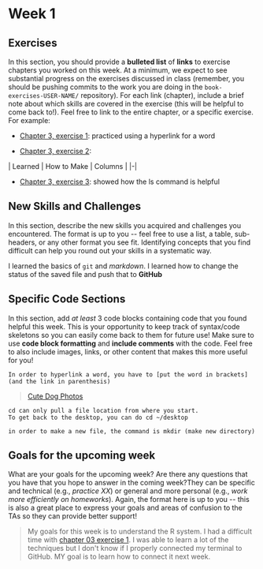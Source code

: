# Week 1  

## Exercises
In this section, you should provide a **bulleted list** of **links** to exercise chapters you worked on this week. At a minimum, we expect to see substantial progress on the exercises discussed in class (remember, you should be pushing commits to the work you are doing in the `book-exercises-USER-NAME/` repository). For each link (chapter), include a brief note about which skills are covered in the exercise (this will be helpful to come back to!). Feel free to link to the entire chapter, or a specific exercise. For example:

- [Chapter 3, exercise 1](https://github.com/cjt26/Chapter-3-Exercise-1): practiced using a hyperlink for a word

- [Chapter 3, exercise 2](https://github.com/cjt26/Week-1):

| Learned | How to Make          | Columns   |
|-|

- [Chapter 3, exercise 3](https://github.com/cjt26/Week-1): showed how the ls command is helpful

## New Skills and Challenges
In this section, describe the new skills you acquired and challenges you encountered. The format is up to you -- feel free to use a list, a table, sub-headers, or any other format you see fit. Identifying concepts that you find difficult can help you round out your skills in a systematic way.

I learned the basics of `git` and _markdown_. I learned how to change the status of the saved file and push that to **GitHub**

## Specific Code Sections
In this section, add _at least_ 3 code blocks containing code that you found helpful this week. This is your opportunity to keep track of syntax/code skeletons so you can easily come back to them for future use! Make sure to use **code block formatting** and **include comments** with the code. Feel free to also include images, links, or other content that makes this more useful for you!

```
In order to hyperlink a word, you have to [put the word in brackets](and the link in parenthesis)
```
 > [Cute Dog Photos](https://www.huffingtonpost.com/entry/snoot-challenge-dogs-twitter-trend_us_5b7fdaeae4b072951511f7fb)

```
cd can only pull a file location from where you start.
To get back to the desktop, you can do cd ~/desktop
```

```
in order to make a new file, the command is mkdir (make new directory)
```

## Goals for the upcoming week
What are your goals for the upcoming week? Are there any questions that you have that you hope to answer in the coming week?They can be specific and technical (e.g., _practice XX_) or general and more personal (e.g., _work more efficiently on homeworks_). Again, the format here is up to you -- this is also a great place to express your goals and areas of confusion to the TAs so they can provide better support!

> My goals for this week is to understand the R system. I had a difficult time with [chapter 03 exercise 1](https://github.com/info201b-w19/exercises-cjt26/tree/master/chapter-03-exercises/exercise-1). I was able to learn a lot of the techniques but I don't know if I properly connected my terminal to GitHub. MY goal is to learn how to connect it next week.
